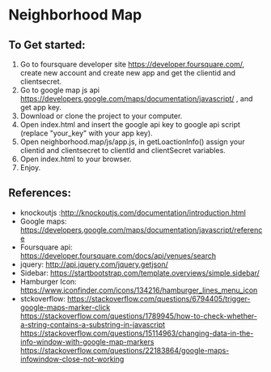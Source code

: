 # Neighborhood Map
## To Get started:

1. Go to foursquare developer site https://developer.foursquare.com/, create new account and create new app and get the clientid and clientsecret.
2. Go to google map js api https://developers.google.com/maps/documentation/javascript/ , and get app key.
3. Download or clone the project to your computer.
4. Open index.html and insert the google api key to
google api script (replace "your_key" with your app key).
5. Open neighborhood.map/js/app.js, in  getLoactionInfo() assign your clientid and clientsecret to clientId and clientSecret variables.
6. Open index.html to your browser.
7. Enjoy.

## References:
- knockoutjs :http://knockoutjs.com/documentation/introduction.html
- Google maps: https://developers.google.com/maps/documentation/javascript/reference
- Foursquare api: https://developer.foursquare.com/docs/api/venues/search
- jquery: http://api.jquery.com/jquery.getjson/
- Sidebar: https://startbootstrap.com/template.overviews/simple.sidebar/
- Hamburger Icon: https://www.iconfinder.com/icons/134216/hamburger_lines_menu_icon
- stckoverflow:
                 https://stackoverflow.com/questions/6794405/trigger-google-maps-marker-click
                 https://stackoverflow.com/questions/1789945/how-to-check-whether-a-string-contains-a-substring-in-javascript
                 https://stackoverflow.com/questions/15114963/changing-data-in-the-info-window-with-google-map-markers
                 https://stackoverflow.com/questions/22183864/google-maps-infowindow-close-not-working
